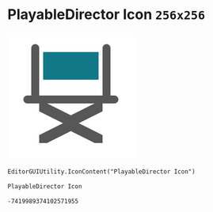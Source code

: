 # PlayableDirector Icon `256x256`
<img src="/img/PlayableDirector%20Icon.png" width=256 height=256>

``` CSharp
EditorGUIUtility.IconContent("PlayableDirector Icon")
```
```
PlayableDirector Icon
```
```
-7419989374102571955
```
